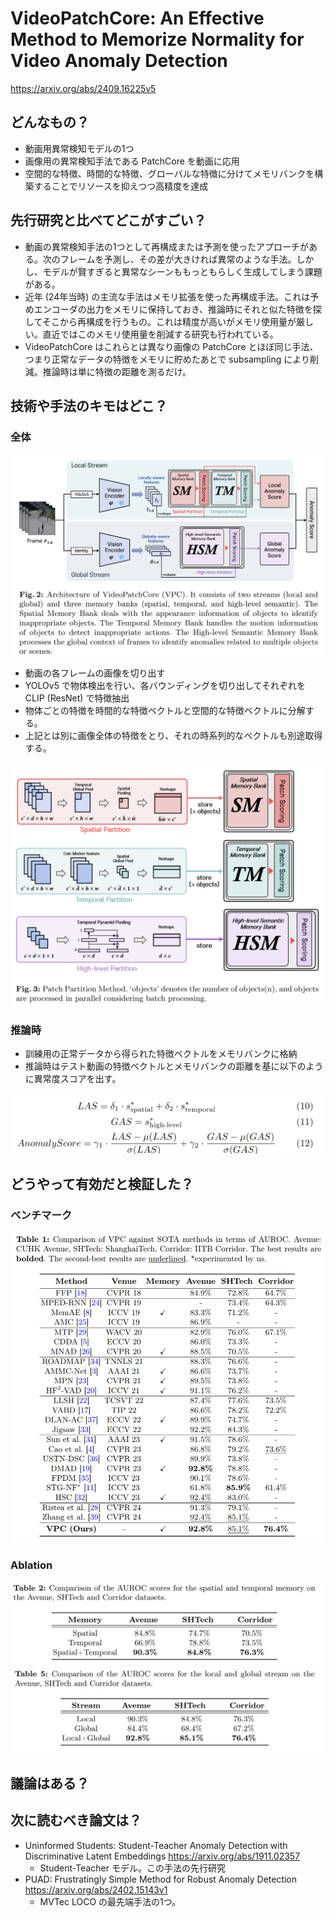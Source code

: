 VideoPatchCore: An Effective Method to Memorize Normality for Video Anomaly Detection
=====
https://arxiv.org/abs/2409.16225v5

## どんなもの？
- 動画用異常検知モデルの1つ
- 画像用の異常検知手法である PatchCore を動画に応用
- 空間的な特徴、時間的な特徴、グローバルな特徴に分けてメモリバンクを構築することでリソースを抑えつつ高精度を達成

## 先行研究と比べてどこがすごい？

- 動画の異常検知手法の1つとして再構成または予測を使ったアプローチがある。次のフレームを予測し、その差が大きければ異常のような手法。しかし、モデルが賢すぎると異常なシーンももっともらしく生成してしまう課題がある。
- 近年 (24年当時) の主流な手法はメモリ拡張を使った再構成手法。これは予めエンコーダの出力をメモリに保持しておき、推論時にそれと似た特徴を探してそこから再構成を行うもの。これは精度が高いがメモリ使用量が厳しい。直近ではこのメモリ使用量を削減する研究も行われている。
- VideoPatchCore はこれらとは異なり画像の PatchCore とほぼ同じ手法、つまり正常なデータの特徴をメモリに貯めたあとで subsampling により削減。推論時は単に特徴の距離を測るだけ。

## 技術や手法のキモはどこ？

### 全体

![](video_patchcore/arch.png)

- 動画の各フレームの画像を切り出す
- YOLOv5 で物体検出を行い、各バウンディングを切り出してそれぞれを CLIP (ResNet) で特徴抽出
- 物体ごとの特徴を時間的な特徴ベクトルと空間的な特徴ベクトルに分解する。
- 上記とは別に画像全体の特徴をとり、それの時系列的なベクトルも別途取得する。

![](video_patchcore/arch2.png)

### 推論時

- 訓練用の正常データから得られた特徴ベクトルをメモリバンクに格納
- 推論時はテスト動画の特徴ベクトルとメモリバンクの距離を基に以下のように異常度スコアを出す。

![](video_patchcore/infer.png)


## どうやって有効だと検証した？

### ベンチマーク

![](video_patchcore/result1.png)

### Ablation
![](./video_patchcore/ablation1.png)
![](./video_patchcore/ablation2.png)

## 議論はある？

## 次に読むべき論文は？
- Uninformed Students: Student-Teacher Anomaly Detection with Discriminative Latent Embeddings https://arxiv.org/abs/1911.02357
  - Student-Teacher モデル。この手法の先行研究
- PUAD: Frustratingly Simple Method for Robust Anomaly Detection https://arxiv.org/abs/2402.15143v1
  - MVTec LOCO の最先端手法の1つ。
